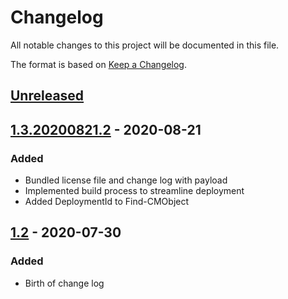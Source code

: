 # Changelog
All notable changes to this project will be documented in this file.

The format is based on [Keep a Changelog](https://keepachangelog.com/en/1.0.0/).

## [Unreleased]

## [1.3.20200821.2] - 2020-08-21
### Added
- Bundled license file and change log with payload
- Implemented build process to streamline deployment
- Added DeploymentId to Find-CMObject

## [1.2] - 2020-07-30
### Added
- Birth of change log

[Unreleased]: https://github.com/testuser/testrepo/compare/v1.3.20200821.2..HEAD
[1.3.20200821.2]: https://github.com/testuser/testrepo/compare/v1.2..v1.3.20200821.2
[1.2]: https://github.com/codaamok/PSCMContentMgmt/tree/1.2